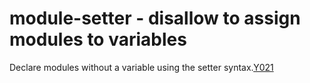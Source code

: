 # module-setter - disallow to assign modules to variables

Declare modules without a variable using the setter syntax.[Y021](https://github.com/johnpapa/angular-styleguide#style-y021)

<!-- WARNING: Generated documentation. Edit docs and examples in the rule and examples file ('rules/module-setter.js', 'examples/module-setter.js'). -->
